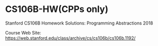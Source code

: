 # CS106B-HW(CPPs only)
Stanford CS106B Homework Solutions: Programming Abstractions 2018

Course Web Site: https://web.stanford.edu/class/archive/cs/cs106b/cs106b.1192/
